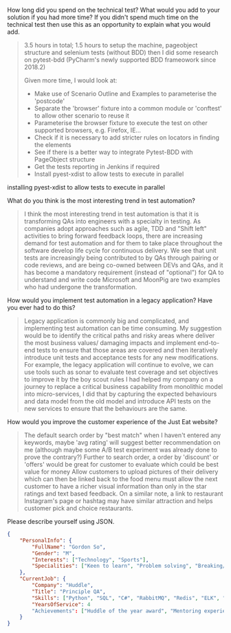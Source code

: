 How long did you spend on the technical test? What would you add to your solution if you had more time? If you didn't spend much time on the technical test then use this as an opportunity to explain what you would add.

> 3.5 hours in total; 1.5 hours to setup the machine, pageobject structure and selenium tests (without BDD)
then I did some research on pytest-bdd (PyCharm's newly supported BDD frameowork since 2018.2)
>
> Given more time, I would look at:
 > - Make use of Scenario Outline and Examples to parameterise the 'postcode'
 > - Separate the 'browser' fixture into a common module or 'conftest' to allow other scenario to reuse it
 > - Parameterise the browser fixture to execute the test on other supported browsers, e.g. Firefox, IE...    
 > - Check if it is necessary to add stricter rules on locators in finding the elements
 > - See if there is a better way to integrate Pytest-BDD with PageObject structure
 > - Get the tests reporting in Jenkins if required
 > - Install pyest-xdist to allow tests to execute in parallel

installing pyest-xdist to allow tests to execute in parallel

What do you think is the most interesting trend in test automation?
> I think the most interesting trend in test automation is that it is transforming QAs into engineers with a specialty in testing.
 > As companies adopt approaches such as agile, TDD and "Shift left" activities to bring forward feedback loops, 
 > there are increasing demand for test automation and for them to take place throughout the software develop life cycle for continuous delivery.
 > We see that unit tests are increasingly being contributed to by QAs through pairing or code reviews, 
 > and are being co-owned between DEVs and QAs, and it has become a mandatory requirement (instead of "optional") for QA to understand and write code
 > Microsoft and MoonPig are two examples who had undergone the transformation.
 
 
How would you implement test automation in a legacy application? Have you ever had to do this?
 > Legacy application is commonly big and complicated, and implementing test automation can be time consuming.
 > My suggestion would be to identify the critical paths and risky areas where deliver the most business values/ damaging impacts and
 > implement end-to-end tests to ensure that those areas are covered and then iteratively introduce unit tests and acceptance tests for any new modifications.
 > For example, the legacy application will continue to evolve, we can use tools such as sonar to evaluate test coverage and set objectives to improve it by the boy scout rules
 > I had helped my company on a journey to replace a critical business capability from monolithic model into micro-services, I did that by 
 > capturing the expected behaviours and data model from the old model and introduce API tests on the new services to ensure that the behaviours are the same. 
 
How would you improve the customer experience of the Just Eat website?
> The default search order by "best match" when I haven't entered any keywords, maybe 'avg rating' will suggest better recommendation on me (although maybe some A/B test experiment was already done to prove the contrary?)
> Further to search order, a order by 'discount' or 'offers' would be great for customer to evaluate which could be best value for money
> Allow customers to upload pictures of their delivery which can then be linked back to the food menu must allow the next customer to have a richer visual information than only in the star ratings and text based feedback.
> On a similar note, a link to restaurant Instagram's page or hashtag may have similar attraction and helps customer pick and choice restaurants.

Please describe yourself using JSON.
```json
{
	"PersonalInfo": {
		"FullName": "Gordon So",
		"Gender": "M",
		"Interests": ["Technology", "Sports"],
		"Specialities": ["Keen to learn", "Problem solving", "Breaking/ Proving things"]
	},
	"CurrentJob": {
		"Company": "Huddle",
		"Title": "Principle QA",
		"Skills": ["Python", "SQL", "C#", "RabbitMQ", "Redis", "ELK", "Test Automation"],
		"YearsOfService": 4
		"Achievements": ["Huddle of the year award", "Mentoring experience", "Learned lots of skills"]
	}
}
```
